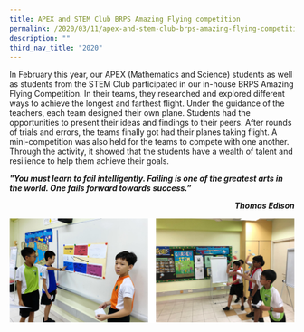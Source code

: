 ```yaml
---
title: APEX and STEM Club BRPS Amazing Flying competition
permalink: /2020/03/11/apex-and-stem-club-brps-amazing-flying-competition/
description: ""
third_nav_title: "2020"
---
```

<p>In February this year, our APEX (Mathematics and Science) students as well as students from the STEM Club participated in our in-house BRPS Amazing Flying Competition. In their teams, they researched and explored different ways to achieve the longest and farthest flight. Under the guidance of the teachers, each team designed their own plane. Students had the opportunities to present their ideas and findings to their peers. After rounds of trials and errors, the teams finally got had their planes taking flight. A mini-competition was also held for the teams to compete with one another. Through the activity, it showed that the students have a wealth of talent and resilience to help them achieve their goals.</p>
<p><strong><em>"You must learn to fail intelligently. Failing is one of the greatest arts in the world. One fails forward towards success.”&nbsp; &nbsp; &nbsp; &nbsp; &nbsp; &nbsp; &nbsp; &nbsp; &nbsp; &nbsp; &nbsp; &nbsp; &nbsp; &nbsp; &nbsp; &nbsp; &nbsp; &nbsp; &nbsp; &nbsp;</em></strong></p>
<p style="text-align: right;"><strong><em>Thomas Edison</em></strong></p>
<img src="/images/apexstem.png">